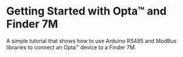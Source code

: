 # Getting Started with Opta™ and Finder 7M

A simple tutorial that shows how to use Arduino RS485 and ModBus libraries to
connect an Opta™ device to a Finder 7M.

